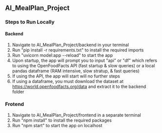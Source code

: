 ## AI_MealPlan_Project
### Steps to Run Locally
#### Backend
1. Navigate to AI_MealPlan_Project/backend in your terminal
2. Run "pip install -r requirements.txt" to install the required imports
3. Run "uvicorn model:app --reload" to start the app
4. Upon startup, the app will prompt you to input "api" or "df" which refers to using the OpenFoodFacts API (fast startup & slow queries) or a local pandas dataframe (RAM intensive, slow stratup, & fast queries)
5. If using the API, the app will start will no further steps
6. If using a dataframe, you must download the dataset at https://world.openfoodfacts.org/data and extract it to the backend folder
### Frotend
1. Navigate to AI_MealPlan_Project/frontend in a separate terminal
2. Run "npm install" to install the required packages
3. Run "npm start" to start the app on localhost
